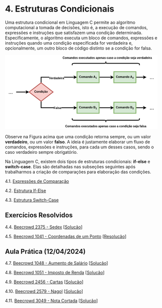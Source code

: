 # 4. Estruturas Condicionais

Uma estrutura condicional em Linguagem C permite ao algoritmo computacional a tomada de decisões, isto é, a execução de comandos, expressões e instruções que satisfazem uma condição determinada. Especificamente, o algoritmo executa um bloco de comandos, expressões e instruções quando uma condição especificada for verdadeira e, opcionalmente, um outro bloco de código distinto se a condição for falsa.

![Fluxograma if-else](images/ifelse_flowchart.png)

Observe na Figura acima que uma condição retorna sempre, ou um valor **verdadeiro**, ou um valor **falso**. A ideia é justamente elaborar um fluxo de comandos, expressões e instruções, para cada um desses casos, sendo o caso verdadeiro sempre obrigatório.

Na Linguagem C, existem dois tipos de estruturas condicionais: **if-else** e **switch-case**. Elas são detalhadas nas subseções seguintes após trabalharmos a criação de comparações para elaboração das condições.

4.1. [Expressões de Comparação](comparacao.md)

4.2. [Estrutura If-Else](ifelse.md)

4.3. [Estrutura Switch-Case](switchcase.md)

## Exercícios Resolvidos

4.4. [Beecrowd 2375 - Sedex](https://judge.beecrowd.com/pt/problems/view/2375) [[Solucão](beecrowd_2375.md)]

4.5. [Beecrowd 1041 - Coordenadas de um Ponto](https://judge.beecrowd.com/pt/problems/view/1041) [[Resolucão](beecrowd_1041.md)]


## Aula Prática (12/04/2024)

4.7. [Beecrowd 1048 - Aumento de Salário](https://judge.beecrowd.com/pt/problems/view/1048) [[Solucão](beecrowd_1048.c)]

4.8. [Beecrowd 1051 - Imposto de Renda](https://judge.beecrowd.com/pt/problems/view/1051) [[Solucão](beecrowd_1051.c)]

4.9. [Beecrowd 2456 - Cartas](https://judge.beecrowd.com/pt/problems/view/2456) [[Solucão](beecrowd_2456.c)]

4.10. [Beecrowd 2579 - Nagol](https://judge.beecrowd.com/pt/problems/view/2579) [[Solucão](beecrowd_2579.c)]

4.11. [Beecrowd 3049 - Nota Cortada](https://judge.beecrowd.com/pt/problems/view/3049) [[Solucão](beecrowd_3049.c)]

